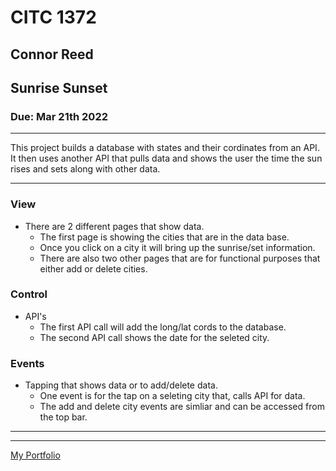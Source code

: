 # CITC 1372
## Connor Reed
## Sunrise Sunset
### Due: Mar 21th 2022
___

This project builds a database with states and their cordinates from an API. It then uses another API that pulls data and shows the user the time the sun rises and sets along with other data.
___
### View
- There are 2 different pages that show data.
	- The first page is showing the cities that are in the data base. 
	- Once you click on a city it will bring up the sunrise/set information.
	- There are also two other pages that are for functional purposes that either add or delete cities.

### Control
- API's
    - The first API call will add the long/lat cords to the database.
    - The second API call shows the date for the seleted city.

### Events
- Tapping that shows data or to add/delete data. 
	- One event is for the tap on a seleting city that, calls API for data. 
	- The add and delete city events are simliar and can be accessed from the top bar. 
___
___
[My Portfolio](https://calexreed.me/ "Connor Reeds Portfolio")
